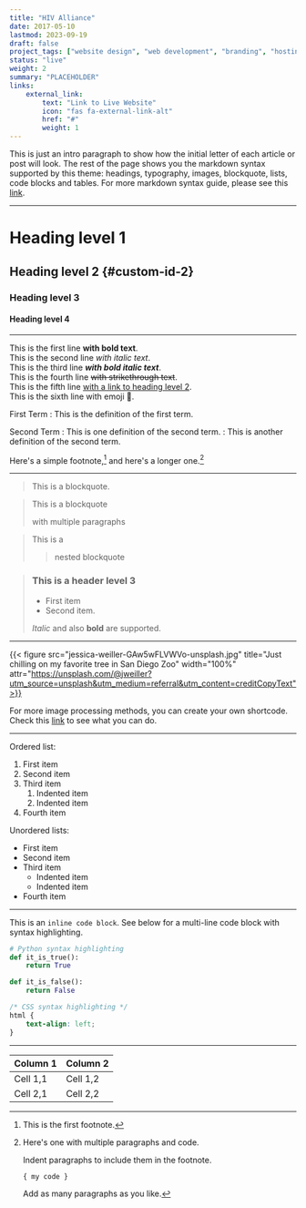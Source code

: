 ```yaml
---
title: "HIV Alliance"
date: 2017-05-10
lastmod: 2023-09-19
draft: false
project_tags: ["website design", "web development", "branding", "hosting"]
status: "live"
weight: 2
summary: "PLACEHOLDER"
links:
    external_link:
        text: "Link to Live Website"
        icon: "fas fa-external-link-alt"
        href: "#"
        weight: 1
---
```


This is just an intro paragraph to show how the initial letter of each article or post will look.
The rest of the page shows you the markdown syntax supported by this theme: headings, typography, images, blockquote, lists, code blocks and tables.
For more markdown syntax guide, please see this [link](https://www.markdownguide.org/basic-syntax/).

--- 

# Heading level 1
## Heading level 2 {#custom-id-2}
### Heading level 3 
#### Heading level 4

---

This is the first line **with bold text**.  
This is the second line *with italic text*.  
This is the third line  ***with bold italic text***.  
This is the fourth line ~~with strikethrough text~~.  
This is the fifth line [with a link to heading level 2](#custom-id-2).  
This is the sixth line with emoji 🥳.  

First Term
: This is the definition of the first term.

Second Term
: This is one definition of the second term.
: This is another definition of the second term.

Here's a simple footnote,[^1] and here's a longer one.[^bignote]

[^1]: This is the first footnote.

[^bignote]: Here's one with multiple paragraphs and code.

    Indent paragraphs to include them in the footnote.

    `{ my code }`

    Add as many paragraphs as you like.

--- 

> This is a blockquote.

> This is a blockquote
>
> with multiple paragraphs

> This is a
>
>> nested blockquote

> ### This is a header level 3
>
> - First item
> - Second item.
>
>  *Italic* and also **bold** are supported.

---

{{< figure src="jessica-weiller-GAw5wFLVWVo-unsplash.jpg" title="Just chilling on my favorite tree in San Diego Zoo" width="100%" attr="https://unsplash.com/@jweiller?utm_source=unsplash&utm_medium=referral&utm_content=creditCopyText">}}


For more image processing methods, you can create your own shortcode. Check this [link](https://gohugo.io/content-management/image-processing/) to see what you can do.

--- 

Ordered list:

1. First item
2. Second item
3. Third item
    1. Indented item
    2. Indented item
4. Fourth item

Unordered lists:
- First item
- Second item
- Third item
    - Indented item
    - Indented item
- Fourth item

--- 

This is an `inline code block`. See below for a multi-line code block with syntax highlighting.

```python
# Python syntax highlighting
def it_is_true():
    return True

def it_is_false():
    return False
```

```css
/* CSS syntax highlighting */
html {
    text-align: left;
}
```

---

| Column 1 | Column 2 |
|:---------|:---------|
| Cell 1,1 | Cell 1,2 | 
| Cell 2,1 | Cell 2,2 | 
